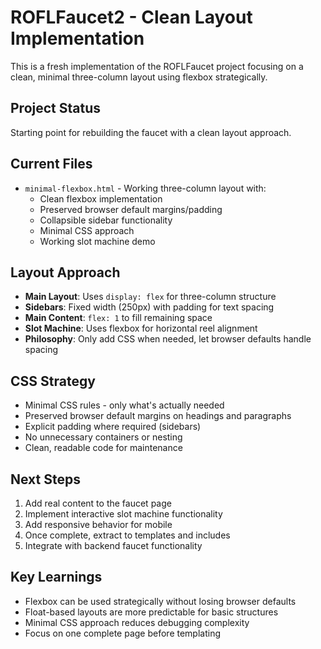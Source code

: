 # ROFLFaucet2 - Clean Layout Implementation

This is a fresh implementation of the ROFLFaucet project focusing on a clean, minimal three-column layout using flexbox strategically.

## Project Status

Starting point for rebuilding the faucet with a clean layout approach.

## Current Files

- `minimal-flexbox.html` - Working three-column layout with:
  - Clean flexbox implementation
  - Preserved browser default margins/padding
  - Collapsible sidebar functionality
  - Minimal CSS approach
  - Working slot machine demo

## Layout Approach

- **Main Layout**: Uses `display: flex` for three-column structure
- **Sidebars**: Fixed width (250px) with padding for text spacing
- **Main Content**: `flex: 1` to fill remaining space
- **Slot Machine**: Uses flexbox for horizontal reel alignment
- **Philosophy**: Only add CSS when needed, let browser defaults handle spacing

## CSS Strategy

- Minimal CSS rules - only what's actually needed
- Preserved browser default margins on headings and paragraphs
- Explicit padding where required (sidebars)
- No unnecessary containers or nesting
- Clean, readable code for maintenance

## Next Steps

1. Add real content to the faucet page
2. Implement interactive slot machine functionality
3. Add responsive behavior for mobile
4. Once complete, extract to templates and includes
5. Integrate with backend faucet functionality

## Key Learnings

- Flexbox can be used strategically without losing browser defaults
- Float-based layouts are more predictable for basic structures
- Minimal CSS approach reduces debugging complexity
- Focus on one complete page before templating
